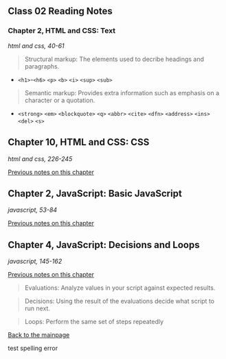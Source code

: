 ## Class 02 Reading Notes

### Chapter 2, HTML and CSS: Text
*html and css, 40-61*

> Structural markup: The elements used to decribe headings and paragraphs.
+ `<h1>`-`<h6>` `<p>` `<b>` `<i>` `<sup>` `<sub>`

> Semantic markup: Provides extra information such as emphasis on a character or a quotation.
+ `<strong>` `<em>` `<blockquote>` `<q>` `<abbr>` `<cite>` `<dfn>` `<address>` `<ins>` `<del>` `<s>`

## Chapter 10, HTML and CSS: CSS
*html and css, 226-245*

[Previous notes on this chapter](../102/design-css.md)


## Chapter 2, JavaScript: Basic JavaScript
*javascript, 53-84*

[Previous notes on this chapter](../102/javascript.md)

## Chapter 4, JavaScript: Decisions and Loops
*javascript, 145-162*

[Previous notes on this chapter](../102/ops-loops.md)

> Evaluations: Analyze values in your script against expected results.

> Decisions: Using the result of the evaluations decide what script to run next.

> Loops: Perform the same set of steps repeatedly


[Back to the mainpage](../README.md)


test spelling error